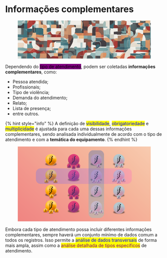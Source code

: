 # Informações complementares

<figure><img src="../../.gitbook/assets/image (4) (1) (1).png" alt=""><figcaption></figcaption></figure>

Dependendo do <mark style="background-color:purple;">tipo de atendimento</mark>, podem ser coletadas **informações complementares**, como:

* Pessoa atendida;
* Profissionais;
* Tipo de violência;
* Demanda do atendimento;
* Relato;
* Lista de presença;
* entre outros.

{% hint style="info" %}
A definição de <mark style="color:blue;">visibilidade</mark>, <mark style="color:blue;">obrigatoriedade</mark> e <mark style="color:blue;">multiplicidade</mark> é ajustada para cada uma dessas informações complementares, sendo analisada individualmente de acordo com o tipo de atendimento e com a **temática do equipamento**.
{% endhint %}

<figure><img src="../../.gitbook/assets/image (5) (1).png" alt=""><figcaption></figcaption></figure>

Embora cada tipo de atendimento possa incluir diferentes informações complementares, sempre haverá um conjunto mínimo de dados comum a todos os registros. Isso permite a <mark style="color:blue;">análise de dados transversais</mark> de forma mais ampla, assim como a <mark style="color:purple;">análise detalhada de tipos específicos</mark> de atendimento.

